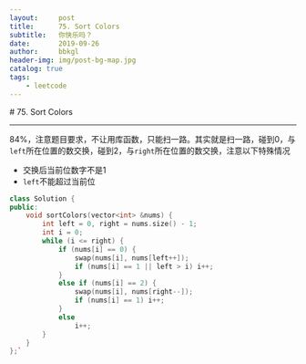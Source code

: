 ```yaml
---
layout:     post
title:      75. Sort Colors
subtitle:   你快乐吗？
date:       2019-09-26
author:     bbkgl
header-img: img/post-bg-map.jpg
catalog: true
tags:
    - leetcode
---
```


﻿# 75. Sort Colors

---
84%，注意题目要求，不让用库函数，只能扫一路。其实就是扫一路，碰到0，与`left`所在位置的数交换，碰到2，与`right`所在位置的数交换，注意以下特殊情况
- 交换后当前位数字不是1
- `left`不能超过当前位

```cpp
class Solution {
public:
    void sortColors(vector<int> &nums) {
        int left = 0, right = nums.size() - 1;
        int i = 0;
        while (i <= right) {
            if (nums[i] == 0) {
                swap(nums[i], nums[left++]);
                if (nums[i] == 1 || left > i) i++;
            }
            else if (nums[i] == 2) {
                swap(nums[i], nums[right--]);
                if (nums[i] == 1) i++;
            }
            else
                i++;
        }
    }
};`
```








